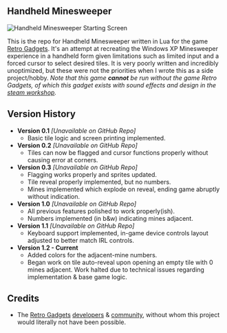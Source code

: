 ﻿## Handheld Minesweeper
![Handheld Minesweeper Starting Screen](https://i.imgur.com/li29P3G.jpeg)

This is the repo for Handheld Minesweeper written in Lua for the game [Retro Gadgets](https://store.steampowered.com/app/1730260/Retro_Gadgets/). It's an attempt at recreating the Windows XP Minesweeper experience in a handheld form given limitations such as limited input and a forced cursor to select desired tiles. It is very poorly written and incredibly unoptimized, but these were not the priorities when I wrote this as a side project/hobby. *Note that this game **cannot** be run without the game Retro Gadgets, of which this gadget exists with sound effects and design in the [steam workshop](https://steamcommunity.com/sharedfiles/filedetails/?id=2897839440).* 
## Version History 

 - **Version 0.1** *[Unavailable on GitHub Repo]*
	 - Basic tile logic and screen printing implemented.
 - **Version 0.2** *[Unavailable on GitHub Repo]*
	 - Tiles can now be flagged and cursor functions properly without causing error at corners.
 - **Version 0.3** *[Unavailable on GitHub Repo]*
	 - Flagging works properly and sprites updated.
	 - Tile reveal properly implemented, but no numbers.
	 - Mines implemented which explode on reveal, ending game abruptly without indication.
 - **Version 1.0** *[Unavailable on GitHub Repo]*
	 - All previous features polished to work properly(ish).
	 - Numbers implemented (in b&w) indicating mines adjacent.
 - **Version 1.1** *[Unavailable on GitHub Repo]*
	 - Keyboard support implemented, in-game device controls layout adjusted to better match IRL controls.
 - **Version 1.2 - Current** 
	 - Added colors for the adjacent-mine numbers.
	 - Began work on tile auto-reveal upon opening an empty tile with 0 mines adjacent. Work halted due to technical issues regarding implementation & base game logic.
## Credits
- The [Retro Gadgets](https://steamcommunity.com/sharedfiles/filedetails/?id=2897839440) [developers](https://www.retrogadgets.game/) & [community](https://discord.com/np6FUDjt9E), without whom this project would literally not have been possible.

